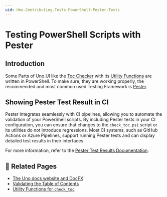```yaml
---
uid: Uno.Contributing.Tests.PowerShell-Pester-Tests
---
```


# Testing PowerShell Scripts with Pester

## Introduction

Some Parts of Uno.UI like the [Toc Checker](xref:Uno.Contributing.check-toc.Overview) with its [Utility Functions](xref:Uno.Contributing.check-toc.Utilities) are written in PowerShell. To make sure, they are working properly, the recommended and most common used Testing Framework is [Pester](https://pester.dev/docs/quick-start).

<!-- ### TODO: ## Installing Pester 5+ https://pester.dev/docs/introduction/installation -->

<!-- TODO: ### Pester List of the Commonly used Commands  -->
<!-- TODO: ### Mocking File Content to test with Pester (like uid:) -->

## Showing Pester Test Result in CI

Pester integrates seamlessly with CI pipelines, allowing you to automate the validation of your PowerShell scripts. By including Pester tests in your CI configuration, you can ensure that changes to the `check_toc.ps1` script or its utilities do not introduce regressions. Most CI systems, such as GitHub Actions or Azure Pipelines, support running Pester tests and can display detailed test results in their interfaces.

For more information, refer to the [Pester Test Results Documentation](https://pester.dev/docs/usage/test-results).

## 📄 Related Pages

- [The Uno docs website and DocFX](xref:Uno.Contributing.DocFx)
- [Validating the Table of Contents](xref:Uno.Contributing.check-toc.Overview)
- [Utility Functions for `check_toc`](xref:Uno.Contributing.check-toc.Utilities)

